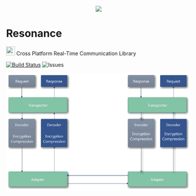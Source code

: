 <p align="center">
  <img src="https://github.com/royben/Resonance/blob/dev/visuals/Logo.png" />
</p>

# Resonance 
<img width="24" height="24" src="https://github.com/royben/Resonance/blob/dev/visuals/icon.png" /> Cross Platform Real-Time Communication Library

[![Build Status](https://sirilix.visualstudio.com/Resonance/_apis/build/status/royben.Resonance?branchName=main)](https://sirilix.visualstudio.com/Resonance/_build/latest?definitionId=1&branchName=main)
![Issues](https://img.shields.io/github/issues/royben/Resonance.svg)

![alt tag](https://github.com/royben/Resonance/blob/dev/visuals/Resonance_Flow.png)
